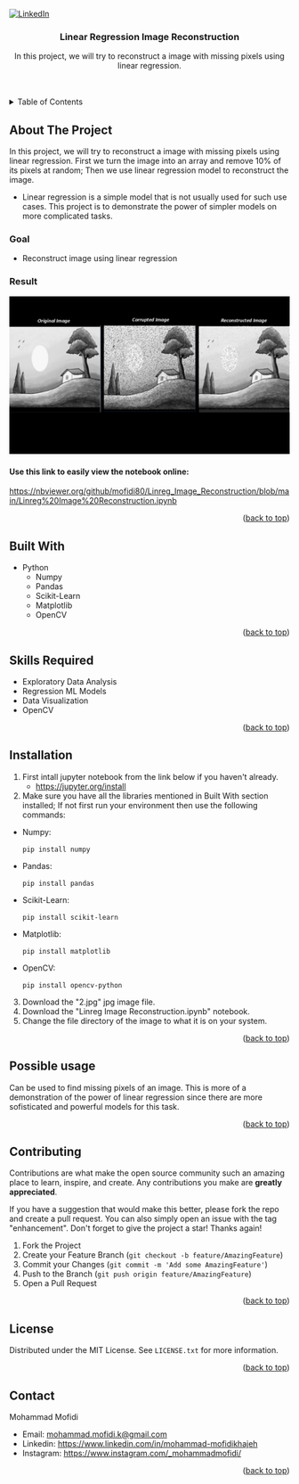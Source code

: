 <a id="readme-top"></a>


[![LinkedIn][linkedin-shield]][linkedin-url]

<h3 align="center">Linear Regression Image Reconstruction</h3>

  <p align="center">
    In this project, we will try to reconstruct a image with missing pixels using linear regression.
    <br />
    <br />
    <br />
  </p>
</div>

<!-- TABLE OF CONTENTS -->
<details>
  <summary>Table of Contents</summary>
  <ol>
    <li>
      <a href="#about-the-project">About The Project</a>
      <ul>
        <li><a href="#built-with">Built With</a></li>
        <li><a href="#skills-required">Skills Required</a><li>
      </ul>
    <li><a href="#installation">Installation</a></li>
    <li><a href="#possible-usage">Possible Usage</a></li>
    <li><a href="#contributing">Contributing</a></li>
    <li><a href="#license">License</a></li>
    <li><a href="#contact">Contact</a></li>
  </ol>
</details>

## About The Project
In this project, we will try to reconstruct a image with missing pixels using linear regression. First we turn the image into an array and remove 10% of its pixels at random; Then we use linear regression model to reconstruct the image.
* Linear regression is a simple model that is not usually used for such use cases. This project is to demonstrate the power of simpler models on more complicated tasks.


### Goal
* Reconstruct image using linear regression

### Result
![Alt text](https://github.com/mofidi80/Linreg_Image_Reconstruction/blob/3eb33cfa2c59c10db34c5ad98d6b69a8581585e9/blob/Presentation1.png)


#### Use this link to easily view the notebook online:
https://nbviewer.org/github/mofidi80/Linreg_Image_Reconstruction/blob/main/Linreg%20Image%20Reconstruction.ipynb

<p align="right">(<a href="#readme-top">back to top</a>)</p>


## Built With
* Python
   + Numpy
   + Pandas
   + Scikit-Learn
   + Matplotlib
   + OpenCV

<p align="right">(<a href="#readme-top">back to top</a>)</p>


## Skills Required
* Exploratory Data Analysis
* Regression ML Models
* Data Visualization
* OpenCV

<p align="right">(<a href="#readme-top">back to top</a>)</p>


## Installation
1. First intall jupyter notebook from the link below if you haven't already.
   + https://jupyter.org/install
2. Make sure you have all the libraries mentioned in Built With section installed; If not first run your environment then use the following commands:
+ Numpy:
  ```console
  pip install numpy
  ```
+ Pandas:
  ```console
  pip install pandas
  ```
+ Scikit-Learn:
  ```console
  pip install scikit-learn
  ```
+ Matplotlib:
  ```console
  pip install matplotlib
  ```
+ OpenCV:
  ```console
  pip install opencv-python
  ```
3. Download the "2.jpg" jpg image file.
4. Download the "Linreg Image Reconstruction.ipynb" notebook.
5. Change the file directory of the image to what it is on your system.
<p align="right">(<a href="#readme-top">back to top</a>)</p>


## Possible usage
Can be used to find missing pixels of an image. This is more of a demonstration of the power of linear regression since there are more sofisticated and powerful models for this task.

<p align="right">(<a href="#readme-top">back to top</a>)</p>



<!-- CONTRIBUTING -->
## Contributing

Contributions are what make the open source community such an amazing place to learn, inspire, and create. Any contributions you make are **greatly appreciated**.

If you have a suggestion that would make this better, please fork the repo and create a pull request. You can also simply open an issue with the tag "enhancement".
Don't forget to give the project a star! Thanks again!

1. Fork the Project
2. Create your Feature Branch (`git checkout -b feature/AmazingFeature`)
3. Commit your Changes (`git commit -m 'Add some AmazingFeature'`)
4. Push to the Branch (`git push origin feature/AmazingFeature`)
5. Open a Pull Request

<p align="right">(<a href="#readme-top">back to top</a>)</p>


<!-- LICENSE -->
## License

Distributed under the MIT License. See `LICENSE.txt` for more information.

<p align="right">(<a href="#readme-top">back to top</a>)</p>



<!-- CONTACT -->
## Contact
Mohammad Mofidi
* Email: mohammad.mofidi.k@gmail.com
* Linkedin: https://www.linkedin.com/in/mohammad-mofidikhajeh
* Instagram: https://www.instagram.com/_mohammadmofidi/


<p align="right">(<a href="#readme-top">back to top</a>)</p>



<!-- MARKDOWN LINKS & IMAGES -->
<!-- https://www.markdownguide.org/basic-syntax/#reference-style-links -->

[linkedin-shield]: https://img.shields.io/badge/-LinkedIn-black.svg?style=for-the-badge&logo=linkedin&colorB=555
[linkedin-url]: https://www.linkedin.com/in/mohammad-mofidi-khajeh-2715832b8/












  
